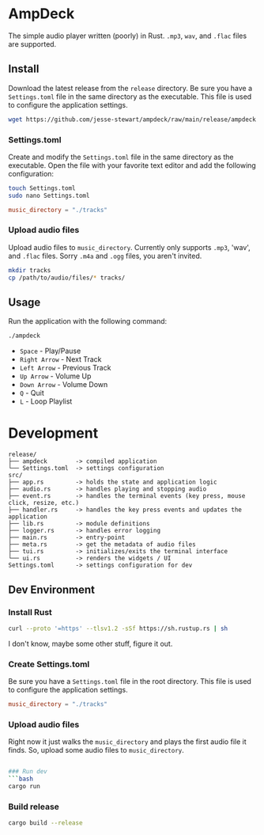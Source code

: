 # AmpDeck

The simple audio player written (poorly) in Rust. `.mp3`, `wav`, and `.flac` files are supported.

## Install

Download the latest release from the `release` directory. Be sure you have a `Settings.toml` file in the same directory as the executable. This file is used to configure the application settings.

```bash
wget https://github.com/jesse-stewart/ampdeck/raw/main/release/ampdeck
```

### Settings.toml

Create and modify the `Settings.toml` file in the same directory as the executable. Open the file with your favorite text editor and add the following configuration:

```bash
touch Settings.toml
sudo nano Settings.toml
```

```toml
music_directory = "./tracks"
```

### Upload audio files
Upload audio files to `music_directory`. Currently only supports `.mp3`, 'wav', and `.flac` files. Sorry `.m4a` and `.ogg` files, you aren't invited.

```bash
mkdir tracks
cp /path/to/audio/files/* tracks/
```

## Usage

Run the application with the following command:

```bash
./ampdeck
```

- `Space` - Play/Pause
- `Right Arrow` - Next Track
- `Left Arrow` - Previous Track
- `Up Arrow` - Volume Up
- `Down Arrow` - Volume Down
- `Q` - Quit
- `L` - Loop Playlist


# Development

```text
release/
├── ampdeck        -> compiled application
└── Settings.toml  -> settings configuration
src/
├── app.rs         -> holds the state and application logic
├── audio.rs       -> handles playing and stopping audio
├── event.rs       -> handles the terminal events (key press, mouse click, resize, etc.)
├── handler.rs     -> handles the key press events and updates the application
├── lib.rs         -> module definitions
├── logger.rs      -> handles error logging
├── main.rs        -> entry-point
├── meta.rs        -> get the metadata of audio files
├── tui.rs         -> initializes/exits the terminal interface
└── ui.rs          -> renders the widgets / UI
Settings.toml      -> settings configuration for dev
```

## Dev Environment

### Install Rust
```bash
curl --proto '=https' --tlsv1.2 -sSf https://sh.rustup.rs | sh
```

I don't know, maybe some other stuff, figure it out.

### Create Settings.toml

Be sure you have a `Settings.toml` file in the root directory. This file is used to configure the application settings.
```toml
music_directory = "./tracks"
```

### Upload audio files

Right now it just walks the `music_directory` and plays the first audio file it finds. So, upload some audio files to `music_directory`.

```bash

### Run dev
```bash
cargo run
```

### Build release
```bash
cargo build --release
```
